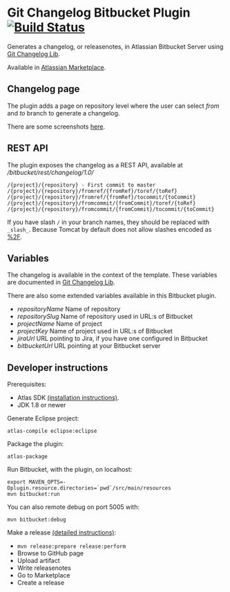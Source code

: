 # Git Changelog Bitbucket Plugin [![Build Status](https://travis-ci.org/tomasbjerre/git-changelog-bitbucket-plugin.svg?branch=master)](https://travis-ci.org/tomasbjerre/git-changelog-bitbucket-plugin)

Generates a changelog, or releasenotes, in Atlassian Bitbucket Server using [Git Changelog Lib](https://github.com/tomasbjerre/git-changelog-lib).

Available in [Atlassian Marketplace](https://marketplace.atlassian.com/plugins/se.bjurr.changelog.git-changelog-for-bitbucket/server/overview).

## Changelog page
The plugin adds a page on repository level where the user can select *from* and *to* branch to generate a changelog.

There are some screenshots [here](https://github.com/tomasbjerre/git-changelog-lib/tree/screenshots/sandbox).

## REST API
The plugin exposes the changelog as a REST API, available at */bitbucket/rest/changelog/1.0/*

```
/{project}/{repository} - First commit to master
/{project}/{repository}/fromref/{fromRef}/toref/{toRef}
/{project}/{repository}/fromref/{fromRef}/tocommit/{toCommit}
/{project}/{repository}/fromcommit/{fromCommit}/toref/{toRef}
/{project}/{repository}/fromcommit/{fromCommit}/tocommit/{toCommit}
```

If you have slash `/` in your branch names, they should be replaced with `_slash_`. Because Tomcat by default does not allow slashes encoded as [%2F](https://en.wikipedia.org/wiki/Directory_traversal_attack).

## Variables
The changelog is available in the context of the template. These variables are documented in [Git Changelog Lib](https://github.com/tomasbjerre/git-changelog-lib).

There are also some extended variables available in this Bitbucket plugin.

 * *repositoryName* Name of repository
 * *repositorySlug* Name of repository used in URL:s of Bitbucket
 * *projectName* Name of project
 * *projectKey* Name of project used in URL:s of Bitbucket
 * *jiraUrl* URL pointing to Jira, if you have one configured in Bitbucket
 * *bitbucketUrl* URL pointing at your Bitbucket server

## Developer instructions
Prerequisites:

* Atlas SDK [(installation instructions)](https://developer.atlassian.com/docs/getting-started/set-up-the-atlassian-plugin-sdk-and-build-a-project).
* JDK 1.8 or newer

Generate Eclipse project:
```
atlas-compile eclipse:eclipse
```

Package the plugin:
```
atlas-package
```

Run Bitbucket, with the plugin, on localhost:
```
export MAVEN_OPTS=-Dplugin.resource.directories=`pwd`/src/main/resources
mvn bitbucket:run
```

You can also remote debug on port 5005 with:
```
mvn bitbucket:debug
```

Make a release [(detailed instructions)](https://developer.atlassian.com/docs/common-coding-tasks/development-cycle/packaging-and-releasing-your-plugin):

 * `mvn release:prepare release:perform`
 * Browse to GitHub page
  * Upload artifact
  * Write releasenotes
 * Go to Marketplace
  * Create a release
